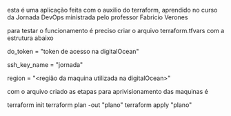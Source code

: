 esta é uma aplicação feita com o auxilio do terraform, aprendido no curso da Jornada DevOps ministrada pelo professor Fabricio Verones

para testar o funcionamento é preciso criar o arquivo terraform.tfvars com a estrutura abaixo


do_token     = "token de acesso na digitalOcean"

ssh_key_name = "jornada"

region       = "<região da maquina utilizada na digitalOcean>"

com o arquivo criado as etapas para aprivisionamento das maquinas é 

terraform init
terraform plan -out "plano"
terraform apply "plano"
